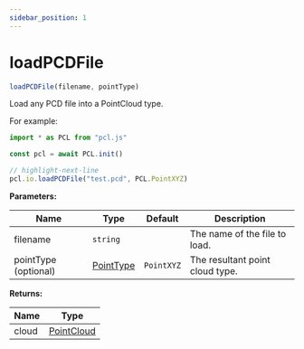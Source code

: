 ```yaml
---
sidebar_position: 1
---
```


# loadPCDFile

```ts
loadPCDFile(filename, pointType)
```

Load any PCD file into a PointCloud type.

For example:

```ts
import * as PCL from "pcl.js"

const pcl = await PCL.init()

// highlight-next-line
pcl.io.loadPCDFile("test.pcd", PCL.PointXYZ)
```

**Parameters:**

| Name                 | Type        | Default    | Description                     |
| -------------------- | ----------- | ---------- | ------------------------------- |
| filename             | `string`    |            | The name of the file to load.   |
| pointType (optional) | [PointType](/docs/api/basic-structures#pointtype) | `PointXYZ` | The resultant point cloud type. |

**Returns:**

| Name  | Type                                     |
| ----- | ---------------------------------------- |
| cloud | [PointCloud](/docs/api/basic-structures#pointcloud) |
